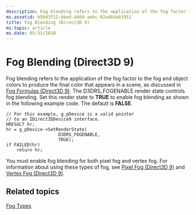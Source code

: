 ```yaml
---
description: Fog blending refers to the application of the fog factor to the fog and object colors to produce the final color that appears in a scene, as discussed in Fog Formulas (Direct3D 9).
ms.assetid: b5b43f12-bbed-4464-aebc-02ad6dab1951
title: Fog Blending (Direct3D 9)
ms.topic: article
ms.date: 05/31/2018
---
```


# Fog Blending (Direct3D 9)

Fog blending refers to the application of the fog factor to the fog and object colors to produce the final color that appears in a scene, as discussed in [Fog Formulas (Direct3D 9)](fog-formulas.md). The D3DRS\_FOGENABLE render state controls fog blending. Set this render state to **TRUE** to enable fog blending as shown in the following example code. The default is **FALSE**.


```
// For this example, g_pDevice is a valid pointer
// to an IDirect3DDevice9 interface.
HRESULT hr;
hr = g_pDevice->SetRenderState(
                    D3DRS_FOGENABLE,
                    TRUE);
if FAILED(hr)
    return hr;
```



You must enable fog blending for both pixel fog and vertex fog. For information about using these types of fog, see [Pixel Fog (Direct3D 9)](pixel-fog.md) and [Vertex Fog (Direct3D 9)](vertex-fog.md).

## Related topics

<dl> <dt>

[Fog Types](fog-types.md)
</dt> </dl>

 

 



